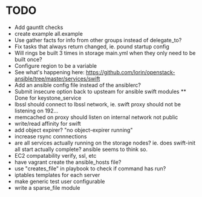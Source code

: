 # TODO
* Add gauntlt checks
* create example all.example
* Use gather facts for info from other groups instead of delegate_to?
* Fix tasks that always return changed, ie. pound startup config
* Will rings be built 3 times in storage main.yml when they only need to be built once?
* Configure region to be a variable
* See what's happening here: https://github.com/lorin/openstack-ansible/tree/master/services/swift
* Add an ansible config file instead of the ansiblerc?
* Submit insecure option back to upsteam for ansible swift modules
** Done for keystone_service
* lbssl should connect to lbssl network, ie. swift proxy should not be listening on 192...
* memcached on proxy should listen on internal network not public
* write/read affinity for swift
* add object expirer? "no object-expirer running"
* increase rsync connnections
* are all services actually running on the storage nodes? ie. does swift-init all start actually complete? ansible seems to think so.
* EC2 compatability verify, ssl, etc
* have vagrant create the ansible_hosts file?
* use "creates_file" in playbook to check if command has run?
* iptables templates for each server
* make generic test user configurable
* write a sparse_file module